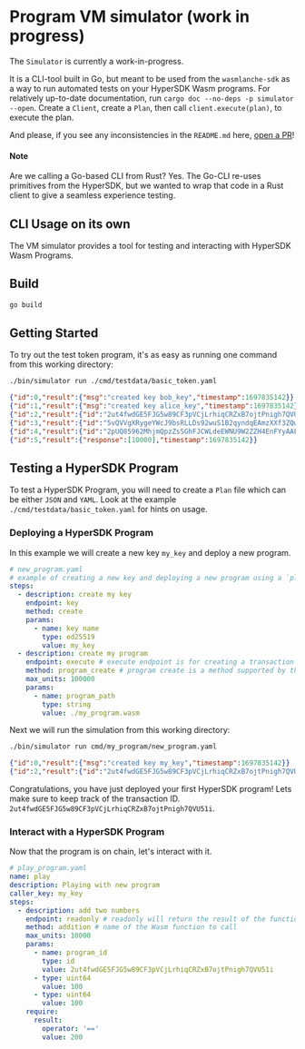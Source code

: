 # Program VM simulator (work in progress)

The `Simulator` is currently a work-in-progress.

It is a CLI-tool built in Go, but meant to be used from the `wasmlanche-sdk` as a way to run automated tests on your HyperSDK Wasm programs. For relatively up-to-date documentation, run `cargo doc --no-deps -p simulator --open`. Create a `Client`, create a `Plan`, then call `client.execute(plan)`, to execute the plan.

And please, if you see any inconsistencies in the `README.md` here, [open a PR](https://github.com/AnomalyFi/hypersdk/edit/main/x/programs/cmd/simulator/README.md)!

#### Note

Are we calling a Go-based CLI from Rust? Yes. The Go-CLI re-uses primitives from the HyperSDK, but we wanted to wrap that code in a Rust client to give a seamless experience testing.

## CLI Usage on its own

The VM simulator provides a tool for testing and interacting with HyperSDK Wasm Programs.

## Build

```sh
go build
```

## Getting Started

To try out the test token program, it's as easy as running one command from this working directory:

```sh
./bin/simulator run ./cmd/testdata/basic_token.yaml
```

```json
{"id":0,"result":{"msg":"created key bob_key","timestamp":1697835142}}
{"id":1,"result":{"msg":"created key alice_key","timestamp":1697835142}}
{"id":2,"result":{"id":"2ut4fwdGE5FJG5w89CF3pVCjLrhiqCRZxB7ojtPnigh7QVU51i","timestamp":1697835142}}
{"id":3,"result":{"id":"5vQVVgXRygeYWcJ9bsRLLDs92wuS1B2qyndqEAmzXXf3ZQwAq","timestamp":1697835142}}
{"id":4,"result":{"id":"2pUQ85962MhjmQpzZsSGhFJCWLdeEWNU9W2ZZH4EnFYyAAF4Qr","timestamp":1697835142}}
{"id":5,"result":{"response":[10000],"timestamp":1697835142}}
```

## Testing a HyperSDK Program

To test a HyperSDK Program, you will need to create a `Plan` file which can be
either `JSON` and `YAML`. Look at the example `./cmd/testdata/basic_token.yaml`
for hints on usage.

### Deploying a HyperSDK Program

In this example we will create a new key `my_key` and deploy a new program.

```yaml
# new_program.yaml
# example of creating a new key and deploying a new program using a `plan` file
steps:
  - description: create my key
    endpoint: key
    method: create
    params:
      - name: key name
        type: ed25519
        value: my_key
  - description: create my program
    endpoint: execute # execute endpoint is for creating a transaction
    method: program_create # program create is a method supported by the simulator
    max_units: 100000
    params:
      - name: program_path
        type: string
        value: ./my_program.wasm
```

Next we will run the simulation from this working directory:

```sh
./bin/simulator run cmd/my_program/new_program.yaml
```

```json
{"id":0,"result":{"msg":"created key my_key","timestamp":1697835142}}
{"id":2,"result":{"id":"2ut4fwdGE5FJG5w89CF3pVCjLrhiqCRZxB7ojtPnigh7QVU51i","timestamp":1697835142}}
```

Congratulations, you have just deployed your first HyperSDK program! Lets make
sure to keep track of the transaction ID.
`2ut4fwdGE5FJG5w89CF3pVCjLrhiqCRZxB7ojtPnigh7QVU51i`.

### Interact with a HyperSDK Program

Now that the program is on chain, let's interact with it.

```yaml
# play_program.yaml
name: play
description: Playing with new program
caller_key: my_key
steps:
  - description: add two numbers
    endpoint: readonly # readonly will return the result of the function
    method: addition # name of the Wasm function to call
    max_units: 10000
    params:
      - name: program_id
        type: id
        value: 2ut4fwdGE5FJG5w89CF3pVCjLrhiqCRZxB7ojtPnigh7QVU51i
      - type: uint64
        value: 100
      - type: uint64
        value: 100
    require:
      result:
        operator: '=='
        value: 200
```
